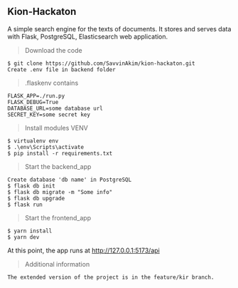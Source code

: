 ## Kion-Hackaton

A simple search engine for the texts of documents. It stores and serves data with Flask, PostgreSQL, Elasticsearch web application.

>Download the code
```
$ git clone https://github.com/SavvinAkim/kion-hackaton.git
Create .env file in backend folder
```

>.flaskenv contains
```
FLASK_APP=./run.py
FLASK_DEBUG=True
DATABASE_URL=some database url
SECRET_KEY=some secret key
```

>Install modules VENV
```
$ virtualenv env
$ .\env\Scripts\activate
$ pip install -r requirements.txt
```

>Start the backend_app
```
Create database 'db name' in PostgreSQL
$ flask db init
$ flask db migrate -m "Some info"
$ flask db upgrade
$ flask run
```

>Start the frontend_app
```
$ yarn install
$ yarn dev
```

At this point, the app runs at http://127.0.0.1:5173/api

>Additional information
```
The extended version of the project is in the feature/kir branch.
```

